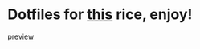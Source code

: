 # Dotfiles for [this]() rice, enjoy!
[preview](https://raw.githubusercontent.com/ProbablyPinata/dotfiles/main/REDDIT_perspective_crop.jpg)
